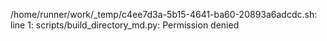 /home/runner/work/_temp/c4ee7d3a-5b15-4641-ba60-20893a6adcdc.sh: line 1: scripts/build_directory_md.py: Permission denied
